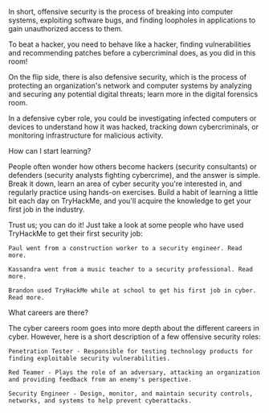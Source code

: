 In short, offensive security is the process of breaking into computer systems, exploiting software bugs, and finding loopholes in applications to gain unauthorized access to them.

To beat a hacker, you need to behave like a hacker, finding vulnerabilities and recommending patches before a cybercriminal does, as you did in this room!

On the flip side, there is also defensive security, which is the process of protecting an organization's network and computer systems by analyzing and securing any potential digital threats; learn more in the digital forensics room.

In a defensive cyber role, you could be investigating infected computers or devices to understand how it was hacked, tracking down cybercriminals, or monitoring infrastructure for malicious activity.


How can I start learning?

People often wonder how others become hackers (security consultants) or defenders (security analysts fighting cybercrime), and the answer is simple. Break it down, learn an area of cyber security you're interested in, and regularly practice using hands-on exercises. Build a habit of learning a little bit each day on TryHackMe, and you'll acquire the knowledge to get your first job in the industry.

Trust us; you can do it! Just take a look at some people who have used TryHackMe to get their first security job:

	Paul went from a construction worker to a security engineer. Read more.

	Kassandra went from a music teacher to a security professional. Read more.

	Brandon used TryHackMe while at school to get his first job in cyber. Read more.

What careers are there?

The cyber careers room goes into more depth about the different careers in cyber. However, here is a short description of a few offensive security roles:

	Penetration Tester - Responsible for testing technology products for finding exploitable security vulnerabilities.
	
	Red Teamer - Plays the role of an adversary, attacking an organization and providing feedback from an enemy's perspective.
	
	Security Engineer - Design, monitor, and maintain security controls, networks, and systems to help prevent cyberattacks.